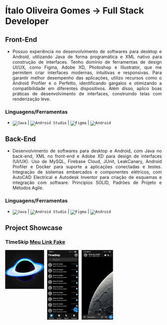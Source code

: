 # Ítalo Oliveira Gomes -> Full Stack Developer

## Front-End
- <p align="justify"> Possuo experiência no desenvolvimento de softwares para desktop e Android, utilizando Java de forma programática e XML nativo para construção de interfaces. Tenho domínio de ferramentas de design UI/UX, como Figma, Adobe XD, Photoshop e Illustrator, que me permitem criar interfaces modernas, intuitivas e responsivas. Para garantir melhor desempenho das aplicações, utilizo recursos como o Android Profiler e o Perfetto, identificando gargalos e otimizando a compatibilidade em diferentes dispositivos. Além disso, aplico boas práticas de desenvolvimento de interfaces, construindo telas com renderização leve.</p>

### Linguagens/Ferramentas

- <div>
  <code><img width="50" src="https://raw.githubusercontent.com/marwin1991/profile-technology-icons/refs/heads/main/icons/java.png" alt="Java" title="Java"/></code> |
  <code><img width="50" src="https://raw.githubusercontent.com/marwin1991/profile-technology-icons/refs/heads/main/icons/android_studio.png" alt="Android Studio" title="Android Studio"/></code> |
  <code><img width="50" src="https://raw.githubusercontent.com/marwin1991/profile-technology-icons/refs/heads/main/icons/figma.png" alt="Figma" title="Figma"/></code> |
  <code><img width="50" src="https://raw.githubusercontent.com/marwin1991/profile-technology-icons/refs/heads/main/icons/android.png" alt="Android" title="Android"/></code>
</div>



## Back-End
- <p align="justify"> Desenvolvimento de softwares para desktop e Android, com Java no back-end, XML no front-end e Adobe XD para design de interfaces (UI/UX). Uso de MySQL, Firebase Cloud, JUnit, LeakCanary, Android Profiler e Docker para suporte a aplicações conectadas e testes. Integração de sistemas embarcados e componentes elétricos, com AutoCAD Electrical e Autodesk Inventor para criação de esquemas e integração com software. Princípios SOLID, Padrões de Projeto e Métodos Agile.</p>

### Linguagens/Ferramentas

- <div>
  <code><img width="50" src="https://raw.githubusercontent.com/marwin1991/profile-technology-icons/refs/heads/main/icons/java.png" alt="Java" title="Java"/></code> |
  <code><img width="50" src="https://raw.githubusercontent.com/marwin1991/profile-technology-icons/refs/heads/main/icons/android_studio.png" alt="Android Studio" title="Android Studio"/></code> |
  <code><img width="50" src="https://raw.githubusercontent.com/marwin1991/profile-technology-icons/refs/heads/main/icons/figma.png" alt="Figma" title="Figma"/></code> |
  <code><img width="50" src="https://raw.githubusercontent.com/marwin1991/profile-technology-icons/refs/heads/main/icons/android.png" alt="Android" title="Android"/></code>
</div>

## Project Showcase

### TImeSkip <a href="#">Meu Link Fake</a>

<div style="display: flex; gap: 10px; position: relative;">
  <img src="https://github.com/IoGomes/IoGomes/blob/main/vecteezy_hermes-vector-icon-design_25985585%20%5BConvertido%5D.png?raw=true" width="125" height="125" style="position: relative; top: 0;" />
  <img src="https://github.com/IoGomes/IoGomes/blob/main/Screenshot_20250903_235201.png?raw=true" width="20%" />
  <img src="https://github.com/IoGomes/IoGomes/blob/main/Screenshot_20250903_211936.png?raw=true" width="20%" />
</div>

